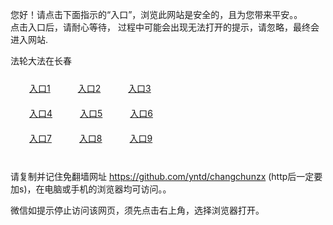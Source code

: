 您好！请点击下面指示的“入口”，浏览此网站是安全的，且为您带来平安。。 <br/>
点击入口后，请耐心等待， 过程中可能会出现无法打开的提示，请忽略，最终会进入网站. </br>

法轮大法在长春<br/>
<div style="padding:10px"><a style="margin:20px" target="_blank" href="https://d18i0rpkfrhc42.cloudfront.net/2Qpsp?ghbhdu" id="ccLink1" rel="nofollow">入口1</a> <a target="_blank" style="margin:20px" href="https://d2uq4l9l75xmkk.cloudfront.net/2Qpsp?xjhmiat" id="ccLink2" rel="nofollow">入口2</a> <a style="margin:20px" target="_blank" href="https://dx88t9o9krs9u.cloudfront.net/2Qpsp?eubatd" id="ccLink3" rel="nofollow">入口3</a></div>

<div style="padding:10px" ><a style="margin:20px" target="_blank" href="https://d18i0rpkfrhc42.cloudfront.net/2Qpsp?ghbhdu" id="ccLink4" rel="nofollow">入口4</a> <a style="margin:20px" href="https://d2uq4l9l75xmkk.cloudfront.net/2Qpsp?xjhmiat" target="_blank" id="ccLink5" rel="nofollow">入口5</a> <a style="margin:20px" href="https://dx88t9o9krs9u.cloudfront.net/2Qpsp?eubatd" target="_blank" id="ccLink6" rel="nofollow">入口6</a></div>

<div style="padding:10px"><a style="margin:20px" target="_blank" href="https://d18i0rpkfrhc42.cloudfront.net/2Qpsp?ghbhdu" id="ccLink7" rel="nofollow">入口7</a> <a style="margin:20px" href="https://d2uq4l9l75xmkk.cloudfront.net/2Qpsp?xjhmiat" target="_blank" id="ccLink8" rel="nofollow">入口8</a> <a style="margin:20px" target="_blank" href="https://dx88t9o9krs9u.cloudfront.net/2Qpsp?eubatd" id="ccLink9" rel="nofollow">入口9</a></div>

<br/>



请复制并记住免翻墙网址 https://github.com/yntd/changchunzx (http后一定要加s)，在电脑或手机的浏览器均可访问。。<br/>

微信如提示停止访问该网页，须先点击右上角，选择浏览器打开。
